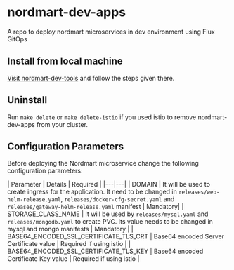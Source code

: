 # nordmart-dev-apps

A repo to deploy nordmart microservices in dev environment using Flux GitOps

## Install from local machine

[Visit nordmart-dev-tools](https://github.com/stakater-lab/nordmart-dev-apps/blob/master/README.md) and follow the steps given there.

## Uninstall

Run `make delete` or `make delete-istio` if you used istio to remove nordmart-dev-apps from your cluster.

## Configuration Parameters

Before deploying the Nordmart microservice change the following configuration parameters:

| Parameter | Details | Required |
|---|---|
| DOMAIN | It will be used to create ingress for the application. It need to be changed in `releases/web-helm-release.yaml`, `releases/docker-cfg-secret.yaml` and `releases/gateway-helm-release.yaml` manifest | Mandatory|
| STORAGE_CLASS_NAME | It will be used by `releases/mysql.yaml` and `releases/mongodb.yaml` to create PVC. Its value needs to be changed in mysql and mongo manifests | Mandatory |
| BASE64_ENCODED_SSL_CERTIFICATE_TLS_CRT | Base64 encoded Server Certificate value | Required if using istio |
| BASE64_ENCODED_SSL_CERTIFICATE_TLS_KEY | Base64 encoded Certificate Key value | Required if using istio |
